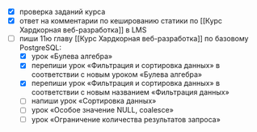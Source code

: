 - [x] проверка заданий курса
- [x] ответ на комментарии по кешированию статики по [[Курс Хардкорная веб-разработка]] в LMS
- [ ] пиши 11ю главу [[Курс Хардкорная веб-разработка]] по базовому PostgreSQL:
	- [x] урок «Булева алгебра»
	- [x] перепиши урок «Фильтрация и сортировка данных» в соответствии с новым уроком «Булева алгебра»
	- [x] перепиши урок «Фильтрация и сортировка данных» в соответствии с новым названием «Фильтрация данных»
	- [ ] напиши урок «Сортировка данных»
	- [ ] урок «Особое значение NULL, coalesce»
	- [ ] урок «Ограничение количества результатов запроса»
